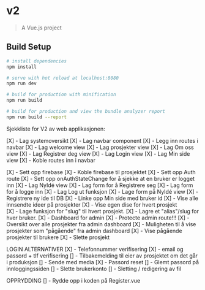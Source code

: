 # v2

> A Vue.js project

## Build Setup

``` bash
# install dependencies
npm install

# serve with hot reload at localhost:8080
npm run dev

# build for production with minification
npm run build

# build for production and view the bundle analyzer report
npm run build --report
```

Sjekkliste for V2 av web applikasjonen: 

[X]  -   Lag systemoversikt
[X]  -   Lag navbar component
    [X]     -   Legg inn routes i navbar
[X]  -   Lag welcome view
[X]  -   Lag prosjekter view
[X]  -   Lag Om oss view
[X]  -   Lag Registrer deg view
[X]  -   Lag Login view
[X]  -   Lag Min side view
[X]  -   Koble routes inn i navbar

[X]  -   Sett opp firebase
[X]  -   Koble firebase til prosjektet
[X]  -   Sett opp Auth route
[X]  -   Sett opp onAuthStateChange for å sjekke at en bruker er logget inn
[X]  -   Lag NyIdé view
[X]  -   Lag form for å Registrere seg
[X]  -   Lag form for å logge inn
[X]  -   Lag Log ut funksjon
[X]  -   Lage form på NyIdé view
[X]  -   Registrere ny ide til DB
[X]  -   Linke opp Min side med bruker id
[X]  -   Vise alle innsendte ideer på prosjekter
[X]  -   Vise egen dise for hvert prosjekt   
[X]  -   Lage funksjon for "slug" til hvert prosjekt.
[X]  -   Lagre et "alias"/slug for hver bruker.
[X]  -   Dashboard for admin
[X]  -   Protecte admin route!!!
[X]  -   Oversikt over alle prosjekter fra admin dashboard
[X]  -   Muligheten til å vise prosjekter som "pågående" fra admin dashboard
[X]  -   Vise pågående prosjekter til brukere
[X]  -   Slette prosjekt

LOGIN ALTERNATIVER
[X]  -   Telefonnummer verifisering
[X]  -   email og passord + tlf verifisering
[]  -   Tilbakemelding til eier av prosjektet om det går i produksjon
[]  -   Sende med media
[X]  -   Passord reset
[]  -   Glemt passord på innloggingssiden
[]  -   Slette brukerkonto
[]  -   Sletting / redigering av fil 


OPPRYDDING
[]  -   Rydde opp i koden på Register.vue
